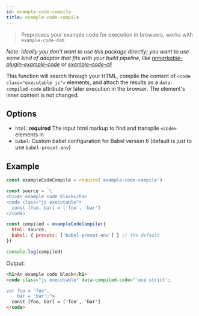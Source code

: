 ```yaml
---
id: example-code-compile
title: example-code-compile
---
```


> Preprocess your example code for execution in browsers, works with `example-code-dom`

*Note: Ideally you don't want to use this package directly; you want to use some kind of adaptor that fits with your build pipeline, like [remarkable-plugin-example-code](https://zenflow.github.io/example-code/docs/remarkable-plugin-example-code.html) or [example-code-cli](https://zenflow.github.io/example-code/docs/example-code-cli.html)*

This function will search through your HTML, compile the content of `<code class="executable js">` elements, and attach the results as a `data-compiled-code` attribute for later execution in the browser. The element's inner content is not changed.

## Options

- `html`: **required** The input html markup to find and transpile `<code>` elements in
- `babel`: Custom babel configuration for Babel version 6 (default is just to use `babel-preset-env`)

## Example

```js
const exampleCodeCompile = require('example-code-compile')

const source = `\
<h1>An example code block</h1>
<code class="js executable">
  const [foo, bar] = ['foo', 'bar']
</code>`

const compiled = exampleCodeCompile({
  html: source,
  babel: { presets: ['babel-preset-env'] } // the default
})

console.log(compiled)
```

Output:

```html
<h1>An example code block</h1>
<code class="js executable" data-compiled-code="'use strict';

var foo = 'foo',
    bar = 'bar';">
  const [foo, bar] = ['foo', 'bar']
</code>
```
